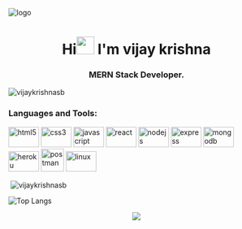 <!-- ![logo](https://media1.giphy.com/media/qgQUggAC3Pfv687qPC/giphy.gif) -->
<!-- ![logo](https://camo.githubusercontent.com/2dcf1a73f7dcb84e53882d821de7b61d4362388b92e1f9d974563c489abeb342/68747470733a2f2f6d69726f2e6d656469756d2e636f6d2f6d61782f3730302f302a4647443642557a7a5a7331564a4c75592e676966) -->
<!-- ![logo](https://64.media.tumblr.com/1e1ca1e770436c9549752d1e438e1eee/daac88501a2bea41-c1/s1280x1920/1bf1b7c9c64c6179652d3571fbdfadef56ef597f.gif) -->
![logo](https://repository-images.githubusercontent.com/588181932/e36ec678-7984-4cdd-8e4c-a3932772ff8e)
<h1 align="center">Hi<img src="https://github.com/sciencepal/sciencepal/blob/master/assets/Hi.gif" width="35px"> I'm vijay krishna</h1>
<!-- <p align="center"><a href="https://vijaykrishnasb.github.io"><img width="80%" alt="Hello, I'm vijaykrishna. I do open source!" src="./assets/gh-readme-header.png" /></a></p> -->
<h3 align="center">MERN Stack Developer.</h3>

<!-- ![](https://komarev.com/ghpvc/?username=asabeneh&color=green) -->
<p align="left"><img src="https://komarev.com/ghpvc/?username=vijaykrishnasb&label=Profile%20views&color=b6a30e&style=plastic" alt="vijaykrishnasb" /> </p>
<!-- <p align="center">
<img src="https://readme-typing-svg.herokuapp.com/?size=20&font=Edu+VIC+WA+NT+Beginner&duration=5000&color=4dabf7&size=32&center=true&vCenter=true&width=800&height=50&lines=Hi+👋+I'm+vijay+;Full-StackWeb+Developer;" width="100%"> 
</p> -->


<p align="left">
</p>

<h3 align="left">Languages and Tools:</h3>
<p align="left"> 
<img src="https://cdn.jsdelivr.net/gh/devicons/devicon/icons/html5/html5-original.svg" alt="html5" width="60px" height="40px"/>
<img src="https://cdn.jsdelivr.net/gh/devicons/devicon/icons/css3/css3-original.svg" alt="css3" width="60px" height="40px" />
<img src="https://cdn.jsdelivr.net/gh/devicons/devicon/icons/javascript/javascript-original.svg" alt="javascript" width="60" height="40">
<img src="https://cdn.jsdelivr.net/gh/devicons/devicon/icons/react/react-original.svg" alt="react" width="60" height="40" /> </a>
<img src="https://cdn.jsdelivr.net/gh/devicons/devicon/icons/nodejs/nodejs-original.svg" alt="nodejs" width="60" height="40"/>
<img src="https://cdn.jsdelivr.net/gh/devicons/devicon/icons/express/express-original.svg" alt="express" width="60" height="40" />  
<img src="https://cdn.jsdelivr.net/gh/devicons/devicon/icons/mongodb/mongodb-original.svg" alt="mongodb" width="60" height="40" /> 
<img src="https://www.vectorlogo.zone/logos/heroku/heroku-icon.svg" alt="heroku" width="60" height="40" />
<img src="https://www.vectorlogo.zone/logos/getpostman/getpostman-icon.svg" alt="postman" width="45" height="45" padding-right="30"/>
<img src="https://cdn.jsdelivr.net/gh/devicons/devicon/icons/linux/linux-original.svg" alt="linux" width="60" height="40"/>
 </p>
 
<p>&nbsp;<img align="center" src="https://github-readme-stats.vercel.app/api?username=vijaykrishnasb&show_icons=true&theme=vision-friendly-dark" alt="vijaykrishnasb" /></p>
<!-- <p><img align="center" src="https://github-readme-streak-stats.herokuapp.com/?user=vijaykrishnasb&show_icons=true&theme=vision-friendly-dark" alt="vijaykrishnasb" /></p> -->

![Top Langs](https://github-readme-stats.vercel.app/api/top-langs/?username=vijaykrishnasb&layout=compact&theme=vision-friendly-dark)


<!-- <img alt="contribution" src="https://github.com/ragavkumarv/ragavkumarv/blob/output/github-contribution-grid-snake.svg" /> -->
<p align="center">
    <img src="https://capsule-render.vercel.app/api?type=waving&color=gradient&height=100&section=footer"/>
</p>
